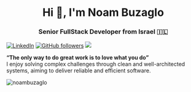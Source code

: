 <h1 align="center">Hi 👋, I'm Noam Buzaglo</h1>
<h3 align="center">Senior FullStack Developer from Israel 🇮🇱 </h3>

[![LinkedIn](https://img.shields.io/badge/LinkedIn-%230077B5.svg?logo=linkedin&logoColor=white)](https://linkedin.com/in/https://www.linkedin.com/in/noam-buzaglo-568080188/) [![GitHub followers](https://img.shields.io/github/followers/NoamBuzaglo?label=Follow&style=social)](https://github.com/NoamBuzaglo/?tab=follow) [![](https://visitcount.itsvg.in/api?id=NoamBuzaglo&icon=0&color=1)](https://visitcount.itsvg.in)

**“The only way to do great work is to love what you do”** <br>
I enjoy solving complex challenges through clean and well-architected systems, aiming to deliver reliable and efficient software.


<img align="center" src="https://github-readme-stats.vercel.app/api?username=NoamBuzaglo&show_icons=true&locale=en" alt="noambuzaglo" />

